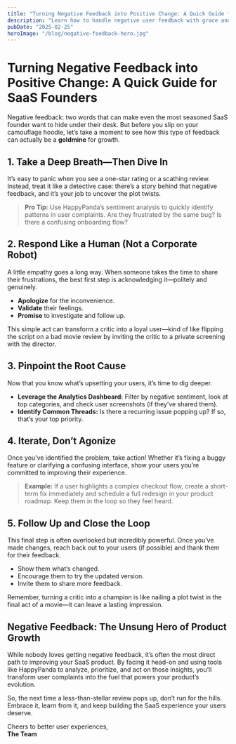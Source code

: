 ```yaml
---
title: "Turning Negative Feedback into Positive Change: A Quick Guide for SaaS Founders"
description: "Learn how to handle negative user feedback with grace and turn it into an opportunity for growth. Discover best practices for responding, analyzing, and iterating on critical insights using HappyPanda."
pubDate: "2025-02-25"
heroImage: "/blog/negative-feedback-hero.jpg"
---
```


# Turning Negative Feedback into Positive Change: A Quick Guide for SaaS Founders

Negative feedback: two words that can make even the most seasoned SaaS founder want to hide under their desk. But before you slip on your camouflage hoodie, let’s take a moment to see how this type of feedback can actually be a **goldmine** for growth.

## 1. Take a Deep Breath—Then Dive In

It’s easy to panic when you see a one-star rating or a scathing review. Instead, treat it like a detective case: there’s a story behind that negative feedback, and it’s your job to uncover the plot twists.  
> **Pro Tip:** Use HappyPanda’s sentiment analysis to quickly identify patterns in user complaints. Are they frustrated by the same bug? Is there a confusing onboarding flow?

## 2. Respond Like a Human (Not a Corporate Robot)

A little empathy goes a long way. When someone takes the time to share their frustrations, the best first step is acknowledging it—politely and genuinely.  
- **Apologize** for the inconvenience.  
- **Validate** their feelings.  
- **Promise** to investigate and follow up.  

This simple act can transform a critic into a loyal user—kind of like flipping the script on a bad movie review by inviting the critic to a private screening with the director.

## 3. Pinpoint the Root Cause

Now that you know what’s upsetting your users, it’s time to dig deeper.  
- **Leverage the Analytics Dashboard:** Filter by negative sentiment, look at top categories, and check user screenshots (if they’ve shared them).  
- **Identify Common Threads:** Is there a recurring issue popping up? If so, that’s your top priority.

## 4. Iterate, Don’t Agonize

Once you’ve identified the problem, take action! Whether it’s fixing a buggy feature or clarifying a confusing interface, show your users you’re committed to improving their experience.  
> **Example:** If a user highlights a complex checkout flow, create a short-term fix immediately and schedule a full redesign in your product roadmap. Keep them in the loop so they feel heard.

## 5. Follow Up and Close the Loop

This final step is often overlooked but incredibly powerful. Once you’ve made changes, reach back out to your users (if possible) and thank them for their feedback.  
- Show them what’s changed.  
- Encourage them to try the updated version.  
- Invite them to share more feedback.  

Remember, turning a critic into a champion is like nailing a plot twist in the final act of a movie—it can leave a lasting impression.

## Negative Feedback: The Unsung Hero of Product Growth

While nobody loves getting negative feedback, it’s often the most direct path to improving your SaaS product. By facing it head-on and using tools like HappyPanda to analyze, prioritize, and act on those insights, you’ll transform user complaints into the fuel that powers your product’s evolution.

So, the next time a less-than-stellar review pops up, don’t run for the hills. Embrace it, learn from it, and keep building the SaaS experience your users deserve.

Cheers to better user experiences,  
**The Team**
